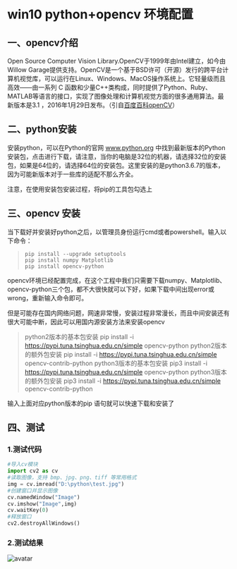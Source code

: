 # win10 python+opencv 环境配置

## 一、opencv介绍

Open Source Computer Vision Library.OpenCV于1999年由Intel建立，如今由Willow Garage提供支持。OpenCV是一个基于BSD许可（开源）发行的跨平台计算机视觉库，可以运行在Linux、Windows、MacOS操作系统上。它轻量级而且高效——由一系列 C 函数和少量C++类构成，同时提供了Python、Ruby、MATLAB等语言的接口，实现了图像处理和计算机视觉方面的很多通用算法。最新版本是3.1 ，2016年1月29日发布。（引自[百度百科openCV](http://baike.baidu.com/link?url=48y7MuXtK9Rxobu15Z-PxxESNlthaIbVQvlC_AsSlNd56jgM2MuLKdlpI6bTqeZtHomJOZmqFqZkJEl5Tqzxea)）

## 二、python安装

安装python，可以在Python的官网 www.python.org 中找到最新版本的Python安装包，点击进行下载，请注意，当你的电脑是32位的机器，请选择32位的安装包，如果是64位的，请选择64位的安装包。这里安装的是python3.6.7的版本，因为可能新版本对于一些库的适配不那么齐全。

注意，在使用安装包安装过程，将pip的工具包勾选上

## 三、opencv 安装

当下载好并安装好python之后，以管理员身份运行cmd或者powershell。输入以下命令：

> ```
> pip install --upgrade setuptools
> pip install numpy Matplotlib
> pip install opencv-python
> ```

opencv环境已经配置完成，在这个工程中我们只需要下载numpy、Matplotlib、opencv-python三个包，都不大很快就可以下好，如果下载中间出现error或wrong，重新输入命令即可。

但是可能存在国内网络问题，网速非常慢，安装过程非常漫长，而且中间安装还有很大可能中断，因此可以用国内源安装方法来安装opencv

> python2版本的基本包安装
> pip install -i https://pypi.tuna.tsinghua.edu.cn/simple opencv-python
> python2版本的额外包安装
> pip install -i https://pypi.tuna.tsinghua.edu.cn/simple opencv-contrib-python
> python3版本的基本包安装
> pip3 install -i https://pypi.tuna.tsinghua.edu.cn/simple opencv-python
> python3版本的额外包安装
> pip3 install -i https://pypi.tuna.tsinghua.edu.cn/simple opencv-contrib-python

输入上面对应python版本的pip 语句就可以快速下载和安装了

## 四、测试

### 1.测试代码

```python
#导入cv模块
import cv2 as cv
#读取图像，支持 bmp、jpg、png、tiff 等常用格式
img = cv.imread("D:\python\test.jpg")
#创建窗口并显示图像
cv.namedWindow("Image")
cv.imshow("Image",img)
cv.waitKey(0)
#释放窗口
cv2.destroyAllWindows() 
```

### 2.测试结果

![avatar](https://github.com/zengqq1997/python-opencv-/blob/master/测试结果.jpg)

